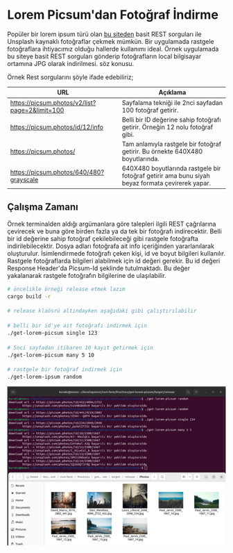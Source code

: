 # Lorem Picsum'dan Fotoğraf İndirme

Popüler bir lorem ipsum türü olan [bu siteden](https://picsum.photos/) basit REST sorguları ile Unsplash kaynaklı fotoğraflar çekmek mümkün. Bir uygulamada rastgele fotoğraflara ihtiyacımız olduğu hallerde kullanımı ideal. Örnek uygulamada bu siteye basit REST sorguları gönderip fotoğrafların local bilgisayar ortamına JPG olarak indirilmesi. söz konusu.

Örnek Rest sorgularını şöyle ifade edebiliriz;

| URL                                            | Açıklama                                                                                                                                              |
|------------------------------------------------|-------------------------------------------------------------------------------------------------------------------------------------------------------|
| https://picsum.photos/v2/list?page=2&limit=100 | Sayfalama tekniği ile 2nci sayfadan 100 fotoğraf getirir.                                                                                             |
| https://picsum.photos/id/12/info               | Belli bir ID değerine sahip fotoğrafı getirir. Örneğin 12 nolu fotoğraf gibi.                                                                         |
| https://picsum.photos/     | Tam anlamıyla rastgele bir fotoğraf getirir. Bu örnekte 640X480 boyutlarında.                                                                         |
| https://picsum.photos/640/480?grayscale        | 640X480 boyutlarında rastgele bir fotoğraf getirir ama bunu siyah beyaz formata çevirerek yapar.|

## Çalışma Zamanı

Örnek terminalden aldığı argümanlara göre talepleri ilgili REST çağrılarına çevirecek ve buna göre birden fazla ya da tek bir fotoğrafı indirecektir. Belli bir id değerine sahip fotoğraf çekilebileceği gibi rastgele fotoğrafta indirilebilecektir. Dosya adları fotoğrafa ait info içeriğinden yararlanılarak oluşturulur. İsimlendirmede fotoğrafı çeken kişi, id ve boyut bilgileri kullanılır. Rastgele fotoğraflarda bilgileri alabilmek için id değeri gerekir. Bu id değeri Response Header'da Picsum-Id şeklinde tutulmaktadı. Bu değer yakalanarak rastgele fotoğrafın bilgilerine de ulaşılabilir.

```bash
# öncelikle örneği release etmek lazım
cargo build -r

# release klaösrü altındayken aşağıdaki gibi çalıştırılabilir

# belli bir id'ye ait fotoğrafı indirmek için
./get-lorem-picsum single 123

# 5nci sayfadan itibaren 10 kayıt getirmek için
./get-lorem-picsum many 5 10

# rastgele bir fotoğraf indirmek için
./get-lorem-ipsum random
```

![../images/get-lorem-picsum_01.png](../images/get-lorem-picsum_01.png)